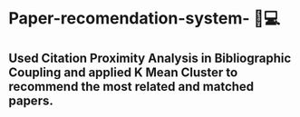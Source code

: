# Paper-recomendation-system- 📖💻 
## Used Citation Proximity Analysis in Bibliographic Coupling and applied K Mean Cluster to recommend the most related and matched papers.

